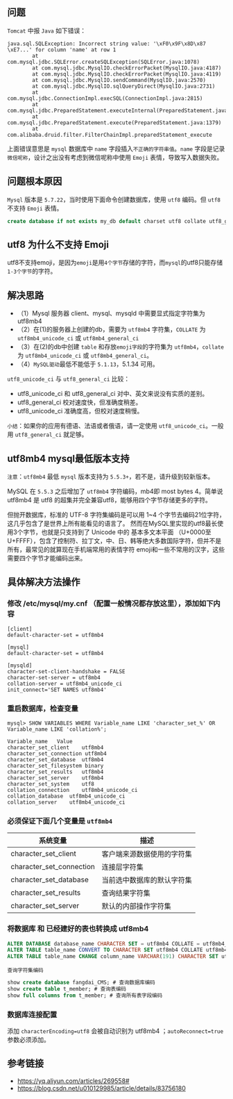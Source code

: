 ## 问题

`Tomcat` 中报 `Java` 如下错误：

```
java.sql.SQLException: Incorrect string value: '\xF0\x9F\x8D\x87 \xE7...' for column 'name' at row 1
        at com.mysql.jdbc.SQLError.createSQLException(SQLError.java:1078)
        at com.mysql.jdbc.MysqlIO.checkErrorPacket(MysqlIO.java:4187)
        at com.mysql.jdbc.MysqlIO.checkErrorPacket(MysqlIO.java:4119)
        at com.mysql.jdbc.MysqlIO.sendCommand(MysqlIO.java:2570)
        at com.mysql.jdbc.MysqlIO.sqlQueryDirect(MysqlIO.java:2731)
        at com.mysql.jdbc.ConnectionImpl.execSQL(ConnectionImpl.java:2815)
        at com.mysql.jdbc.PreparedStatement.executeInternal(PreparedStatement.java:2155)
        at com.mysql.jdbc.PreparedStatement.execute(PreparedStatement.java:1379)
        at com.alibaba.druid.filter.FilterChainImpl.preparedStatement_execute
```

上面错误意思是 `mysql` 数据库中 `name` 字段插入`不正确的字符串值`。`name` 字段是记录`微信呢称`，设计之出没有考虑到微信呢称中使用 `Emoji` 表情，导致写入数据失败。

## 问题根本原因

`Mysql` 版本是 `5.7.22`，当时使用下面命令创建数据库，使用 `utf8` 编码。但 `utf8` 不支持 `Emoji` 表情。 

```sql
create database if not exists my_db default charset utf8 collate utf8_general_ci;
```

## utf8 为什么不支持 Emoji

utf8不支持emoji，是因为`emoji`是用`4个字节`存储的字符，而`mysql`的utf8只能存储`1-3个字节`的字符。


## 解决思路

- （1）Mysql 服务器 client、mysql、mysqld 中需要显式指定字符集为 utf8mb4
- （2）在(1)的服务器上创建的db，需要为 `utf8mb4` 字符集，`COLLATE` 为 `utf8mb4_unicode_ci` 或 `utf8mb4_general_ci`
- （3）在(2)的db中创建 `table` 和存放`emoji字段`的字符集为 `utf8mb4`，`collate` 为 `utf8mb4_unicode_ci` 或 `utf8mb4_general_ci`。
- （4）`MySQL驱动`最低不能低于 `5.1.13`，5.1.34 可用。

`utf8_unicode_ci` 与 `utf8_general_ci` 比较：

- utf8_unicode_ci 和 utf8_general_ci 对中、英文来说没有实质的差别。
- utf8_general_ci 校对速度快，但准确度稍差。
- utf8_unicode_ci 准确度高，但校对速度稍慢。

`小结`：如果你的应用有德语、法语或者俄语，请一定使用 `utf8_unicode_ci`。一般用 `utf8_general_ci` 就足够。

## utf8mb4 mysql最低版本支持

`注意`：`utf8mb4` 最低 `mysql` 版本支持为 `5.5.3+`，若不是，请升级到较新版本。

MySQL 在 `5.5.3` 之后增加了 `utf8mb4` 字符编码，mb4即 most bytes 4。简单说 utf8mb4 是 utf8 的超集并完全兼容utf8，能够用四个字节存储更多的字符。

但抛开数据库，标准的 UTF-8 字符集编码是可以用 1~4 个字节去编码21位字符，这几乎包含了是世界上所有能看见的语言了。
然而在MySQL里实现的utf8最长使用3个字节，也就是只支持到了 Unicode 中的 基本多文本平面 （U+0000至U+FFFF），包含了控制符、拉丁文，中、日、韩等绝大多数国际字符，但并不是所有，最常见的就算现在手机端常用的表情字符 emoji和一些不常用的汉字，这些需要四个字节才能编码出来。

## 具体解决方法操作

### 修改 /etc/mysql/my.cnf （配置一般情况都存放这里），添加如下内容

```
[client]
default-character-set = utf8mb4

[mysql]
default-character-set = utf8mb4

[mysqld]
character-set-client-handshake = FALSE
character-set-server = utf8mb4
collation-server = utf8mb4_unicode_ci
init_connect='SET NAMES utf8mb4'
```

### 重启数据库，检查变量

```
mysql> SHOW VARIABLES WHERE Variable_name LIKE 'character_set_%' OR Variable_name LIKE 'collation%';

Variable_name	Value
character_set_client	utf8mb4
character_set_connection utf8mb4
character_set_database	utf8mb4
character_set_filesystem binary
character_set_results	utf8mb4
character_set_server	utf8mb4
character_set_system	utf8
collation_connection	utf8mb4_unicode_ci
collation_database	utf8mb4_unicode_ci
collation_server	utf8mb4_unicode_ci
```

### 必须保证下面几个变量是 `utf8mb4`

系统变量 | 描述
---|---
character_set_client | 客户端来源数据使用的字符集
character_set_connection | 连接层字符集
character_set_database | 当前选中数据库的默认字符集
character_set_results | 查询结果字符集
character_set_server | 默认的内部操作字符集

### 将数据库 和 已经建好的表也转换成 utf8mb4

```sql
ALTER DATABASE database_name CHARACTER SET = utf8mb4 COLLATE = utf8mb4_unicode_ci; # 更改数据库编码 
ALTER TABLE table_name CONVERT TO CHARACTER SET utf8mb4 COLLATE utf8mb4_unicode_ci; # 更改表编码
ALTER TABLE table_name CHANGE column_name VARCHAR(191) CHARACTER SET utf8mb4 COLLATE utf8mb4_unicode_ci;  # 更改列的编码
```

`查询字符集编码`

```sql
show create database fangdai_CMS; # 查询数据库编码
show create table t_member; # 查询表编码
show full columns from t_member; # 查询所有表字段编码
```

### 数据库连接配置

添加 `characterEncoding=utf8` 会被自动识别为 utf8mb4 ；`autoReconnect=true` 参数必须添加。

## 参考链接

- https://yq.aliyun.com/articles/269558#
- https://blog.csdn.net/u010129985/article/details/83756180